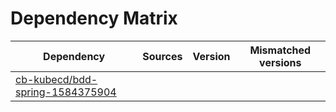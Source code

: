 # Dependency Matrix

Dependency | Sources | Version | Mismatched versions
---------- | ------- | ------- | -------------------
[cb-kubecd/bdd-spring-1584375904](https://github.com/cb-kubecd/bdd-spring-1584375904.git) |  | []() | 
